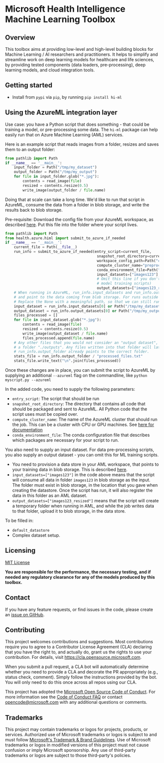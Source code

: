 # Microsoft Health Intelligence Machine Learning Toolbox

## Overview

This toolbox aims at providing low-level and high-level building blocks for Machine Learning / AI researchers and
practitioners. It helps to simplify and streamline work on deep learning models for healthcare and life sciences,
by providing tested components (data loaders, pre-processing), deep learning models, and cloud integration tools.


## Getting started

* Install from `pypi` via `pip`, by running `pip install hi-ml`

## Using the AzureML integration layer

Use case: you have a Python script that does something - that could be training a model, or pre-processing some data.
The `hi-ml` package can help easily run that on Azure Machine Learning (AML) services.

Here is an example script that reads images from a folder, resizes and saves them to an output folder:
```python
from pathlib import Path
if __name__ == '__main__':
    input_folder = Path("/tmp/my_dataset")
    output_folder = Path("/tmp/my_output")
    for file in input_folder.glob("*.jpg"):
        contents = read_image(file)
        resized = contents.resize(0.5)
        write_image(output_folder / file.name)
```
Doing that at scale can take a long time. We'd like to run that script in AzureML, consume the data from a folder in
blob storage, and write the results back to blob storage.

Pre-requisite: Download the config file from your AzureML workspace, as described 
[here](https://docs.microsoft.com/en-us/azure/machine-learning/how-to-configure-environment). Put this file into
the folder where your script lives.

```python
from pathlib import Path
from health.azure.himl import submit_to_azure_if_needed
if __name__ == '__main__':
    current_file = Path(__file__)
    run_info = submit_to_azure_if_needed(entry_script=current_file, 
                                          snapshot_root_directory=current_file.parent,
                                          workspace_config_path=Path("config.json"),
                                          compute_cluster_name="preprocess-ds12",
                                          conda_environment_file=Path("environment.yml"),
                                          input_datasets=["images123"],
                                          # Omit this line if you don't create an output dataset (for example, in
                                          # model training scripts)
                                          output_datasets=["images123_resized"],)
    # When running in AzureML, run_info.input_datasets and run_info.output_datasets will be populated,
    # and point to the data coming from blob storage. For runs outside AML, the paths will be None.
    # Replace the None with a meaningful path, so that we can still run the script easily outside AML.
    input_dataset = run_info.input_datasets[0] or Path("/tmp/my_dataset")
    output_dataset = run_info.output_datasets[0] or Path("/tmp/my_output")
    files_processed = []
    for file in input_dataset.glob("*.jpg"):
        contents = read_image(file)
        resized = contents.resize(0.5)
        write_image(output_dataset / file.name)
        files_processed.append(file.name)
    # Any other files that you would not consider an "output dataset", like metrics, etc, should be written to
    # a folder "./outputs". Any files written into that folder will later be visible in the AzureML UI.
    # run_info.output_folder already points to the correct folder.
    stats_file = run_info.output_folder / "processed_files.txt"
    stats_file.write_text("\n".join(files_processed))
```

Once these changes are in place, you can submit the script to AzureML by supplying an additional `--azureml` flag
on the commandline, like `python myscript.py --azureml`
 
In the added code, you need to supply the following parameters:
* `entry_script`: The script that should be run
* `snapshot_root_directory`: The directory that contains all code that should be packaged and sent to AzureML. All
Python code that the script uses must be copied over.
* `compute_cluster_name`: The name of the AzureML cluster that should run the job. This can be a cluster with CPU or 
GPU machines. See [here for documentation](https://docs.microsoft.com/en-us/azure/machine-learning/how-to-create-attach-compute-studio#amlcompute)
* `conda_environment_file`: The conda configuration file that describes which packages are necessary for your script
to run.

You also need to supply an input dataset. For data pre-processing scripts, you also supply an output dataset - you
can omit this for ML training scripts.
* You need to provision a data store in your AML workspace, that points to your training data in blob storage. This
is described [here](https://docs.microsoft.com/en-us/azure/machine-learning/how-to-connect-data-ui).
* `input_datasets=["images123"]` in the code above means that the script will consume all data in folder `images123`
in blob storage as the input. The folder must exist in blob storage, in the location that you gave when creating the
datastore. Once the script has run, it will also register the data in this folder as an AML dataset. 
* `output_datasets=["images123_resized"]` means that the script will create a temporary folder when running in AML,
and while the job writes data to that folder, upload it to blob storage, in the data store.


To be filled in:
* `default_datastore`
* Complex dataset setup.

## Licensing

[MIT License](LICENSE)

**You are responsible for the performance, the necessary testing, and if needed any regulatory clearance for
 any of the models produced by this toolbox.**

## Contact

If you have any feature requests, or find issues in the code, please create an 
[issue on GitHub](https://github.com/microsoft/hi-ml/issues).

## Contributing

This project welcomes contributions and suggestions.  Most contributions require you to agree to a
Contributor License Agreement (CLA) declaring that you have the right to, and actually do, grant us
the rights to use your contribution. For details, visit https://cla.opensource.microsoft.com.

When you submit a pull request, a CLA bot will automatically determine whether you need to provide
a CLA and decorate the PR appropriately (e.g., status check, comment). Simply follow the instructions
provided by the bot. You will only need to do this once across all repos using our CLA.

This project has adopted the [Microsoft Open Source Code of Conduct](https://opensource.microsoft.com/codeofconduct/).
For more information see the [Code of Conduct FAQ](https://opensource.microsoft.com/codeofconduct/faq/) or
contact [opencode@microsoft.com](mailto:opencode@microsoft.com) with any additional questions or comments.

## Trademarks

This project may contain trademarks or logos for projects, products, or services. Authorized use of Microsoft 
trademarks or logos is subject to and must follow 
[Microsoft's Trademark & Brand Guidelines](https://www.microsoft.com/en-us/legal/intellectualproperty/trademarks/usage/general).
Use of Microsoft trademarks or logos in modified versions of this project must not cause confusion or imply Microsoft sponsorship.
Any use of third-party trademarks or logos are subject to those third-party's policies.
